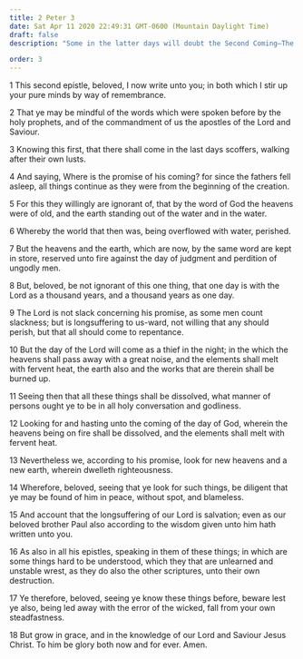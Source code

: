 ```yaml
---
title: 2 Peter 3
date: Sat Apr 11 2020 22:49:31 GMT-0600 (Mountain Daylight Time)
draft: false
description: "Some in the latter days will doubt the Second Coming—The elements will melt at the coming of the Lord."

order: 3
---
```

    
1 This second epistle, beloved, I now write unto you; in both which I stir up your pure minds by way of remembrance.

2 That ye may be mindful of the words which were spoken before by the holy prophets, and of the commandment of us the apostles of the Lord and Saviour.

3 Knowing this first, that there shall come in the last days scoffers, walking after their own lusts.

4 And saying, Where is the promise of his coming? for since the fathers fell asleep, all things continue as they were from the beginning of the creation.

5 For this they willingly are ignorant of, that by the word of God the heavens were of old, and the earth standing out of the water and in the water.

6 Whereby the world that then was, being overflowed with water, perished.

7 But the heavens and the earth, which are now, by the same word are kept in store, reserved unto fire against the day of judgment and perdition of ungodly men.

8 But, beloved, be not ignorant of this one thing, that one day is with the Lord as a thousand years, and a thousand years as one day.

9 The Lord is not slack concerning his promise, as some men count slackness; but is longsuffering to us-ward, not willing that any should perish, but that all should come to repentance.

10 But the day of the Lord will come as a thief in the night; in the which the heavens shall pass away with a great noise, and the elements shall melt with fervent heat, the earth also and the works that are therein shall be burned up.

11 Seeing then that all these things shall be dissolved, what manner of persons ought ye to be in all holy conversation and godliness.

12 Looking for and hasting unto the coming of the day of God, wherein the heavens being on fire shall be dissolved, and the elements shall melt with fervent heat.

13 Nevertheless we, according to his promise, look for new heavens and a new earth, wherein dwelleth righteousness.

14 Wherefore, beloved, seeing that ye look for such things, be diligent that ye may be found of him in peace, without spot, and blameless.

15 And account that the longsuffering of our Lord is salvation; even as our beloved brother Paul also according to the wisdom given unto him hath written unto you.

16 As also in all his epistles, speaking in them of these things; in which are some things hard to be understood, which they that are unlearned and unstable wrest, as they do also the other scriptures, unto their own destruction.

17 Ye therefore, beloved, seeing ye know these things before, beware lest ye also, being led away with the error of the wicked, fall from your own steadfastness.

18 But grow in grace, and in the knowledge of our Lord and Saviour Jesus Christ. To him be glory both now and for ever. Amen.
